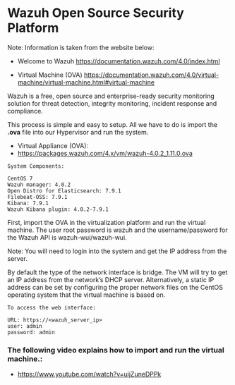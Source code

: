 # Wazuh Open Source Security Platform

Note: Information is taken from the website below:

- Welcome to Wazuh
https://documentation.wazuh.com/4.0/index.html

- Virtual Machine (OVA)
https://documentation.wazuh.com/4.0/virtual-machine/virtual-machine.html#virtual-machine

Wazuh is a free, open source and enterprise-ready security monitoring solution for threat detection, integrity monitoring, incident response and compliance.

This process is simple and easy to setup. All we have to do is import the **.ova** file into our Hypervisor and run the system.

- Virtual Appliance (OVA):
- https://packages.wazuh.com/4.x/vm/wazuh-4.0.2_1.11.0.ova

~~~
System Components:

CentOS 7
Wazuh manager: 4.0.2
Open Distro for Elasticsearch: 7.9.1
Filebeat-OSS: 7.9.1
Kibana: 7.9.1
Wazuh Kibana plugin: 4.0.2-7.9.1
~~~

First, import the OVA in the virtualization platform and run the virtual machine. The user root password is wazuh and the username/password for the Wazuh API is wazuh-wui/wazuh-wui.

Note: You will need to login into the system and get the IP address from the server.

By default the type of the network interface is bridge. The VM will try to get an IP address from the network’s DHCP server. Alternatively, a static IP address can be set by configuring the proper network files on the CentOS operating system that the virtual machine is based on.
~~~
To access the web interface:

URL: https://<wazuh_server_ip>
user: admin
password: admin
~~~



### The following video explains how to import and run the virtual machine.:
- https://www.youtube.com/watch?v=uijZuneDPPk